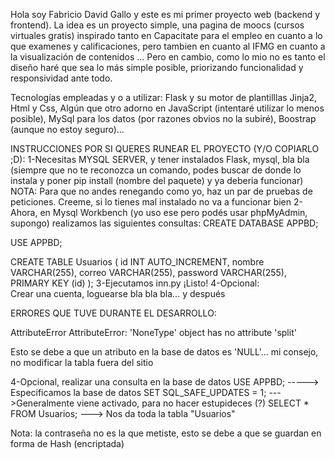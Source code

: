Hola soy Fabricio David Gallo y este es mi primer proyecto web (backend y frontend). La idea es un proyecto simple, una pagina de moocs 
(cursos virtuales gratis)  inspirado tanto en Capacitate para el empleo en cuanto a lo que examenes y calificaciones, pero tambien en cuanto al
IFMG en cuanto a la visualización de contenidos ... Pero en cambio, como lo mio  no es tanto el diseño haré que sea lo más simple posible, priorizando funcionalidad 
y responsividad ante todo. 

Tecnologías empleadas y o a utilizar: Flask y su motor de plantilllas Jinja2, Html y Css, Algún que otro adorno en JavaScript (intentaré utilizar lo menos posible), MySql para los datos
(por razones obvios no la subiré), Boostrap (aunque no estoy seguro)...


INSTRUCCIONES POR SI QUERES RUNEAR EL PROYECTO (Y/O COPIARLO ;D):
1-Necesitas MYSQL SERVER, y tener instalados Flask, mysql, bla bla (siempre que no te reconozca un comando, podes buscar de donde lo instala y poner pip install (nombre del paquete) y ya deberia funcionar)
NOTA: Para que no andes renegando como yo, haz un par de pruebas de peticiones. Creeme, si lo tienes mal instalado no va a funcionar bien
2-Ahora, en Mysql Workbench (yo uso ese pero podés usar phpMyAdmin, supongo) realizamos las siguientes consultas:
CREATE DATABASE APPBD;

USE APPBD;

CREATE TABLE Usuarios (
    id INT AUTO_INCREMENT,
    nombre VARCHAR(255),
    correo VARCHAR(255),
    password VARCHAR(255),
    PRIMARY KEY (id)
);
3-Ejecutamos inn.py 
¡Listo!
4-Opcional:  
Crear una cuenta, loguearse bla bla bla... y después  

ERRORES QUE TUVE DURANTE EL DESARROLLO:

AttributeError
AttributeError: 'NoneType' object has no attribute 'split'

Esto se debe a que un atributo en la base de datos es 'NULL'... mi consejo, no modificar la tabla  fuera del sitio

4-Opcional, realizar una consulta en la base de datos
USE APPBD;   -----> Especificamos la base de datos
SET SQL_SAFE_UPDATES = 1; --->Generalmente viene activado, para no hacer estupideces (?)
SELECT * FROM Usuarios; --->  Nos da toda la tabla "Usuarios"

Nota: la contraseña no es la que metiste, esto se debe a que se guardan en forma de Hash (encriptada)
